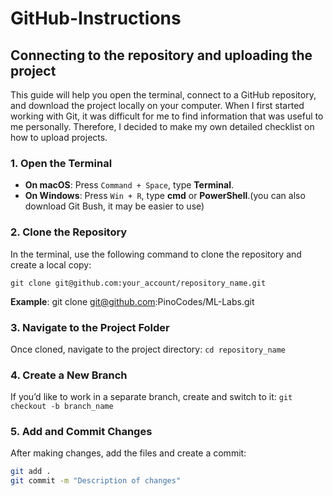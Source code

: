 # GitHub-Instructions
## Connecting to the repository and uploading the project

This guide will help you open the terminal, connect to a GitHub repository, and download the project locally on your computer. When I first started working with Git, it was difficult for me to find information that was useful to me personally. Therefore, I decided to make my own detailed checklist on how to upload projects. 

### 1. Open the Terminal

- **On macOS**: Press `Command + Space`, type **Terminal**.
- **On Windows**: Press `Win + R`, type **cmd** or **PowerShell**.(you can also download Git Bush, it may be easier to use)

### 2. Clone the Repository

In the terminal, use the following command to clone the repository and create a local copy:


`git clone git@github.com:your_account/repository_name.git`

**Example**: git clone git@github.com:PinoCodes/ML-Labs.git

### 3. Navigate to the Project Folder

Once cloned, navigate to the project directory:
`cd repository_name`

### 4. Create a New Branch

If you’d like to work in a separate branch, create and switch to it:
`git checkout -b branch_name`

### 5. Add and Commit Changes
After making changes, add the files and create a commit:
```bash
git add .
git commit -m "Description of changes"
